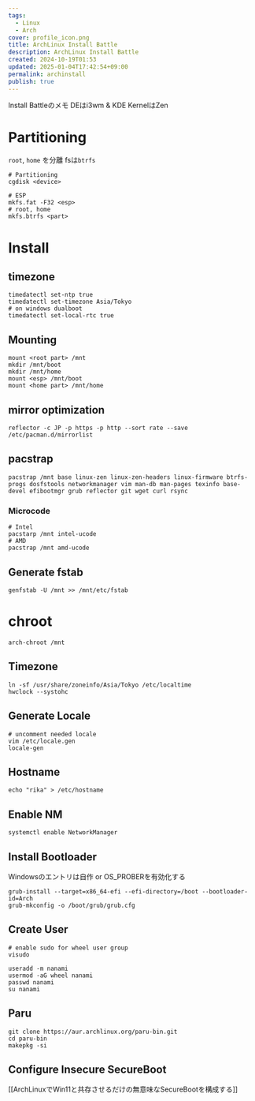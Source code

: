 ```yaml
---
tags:
  - Linux
  - Arch
cover: profile_icon.png
title: ArchLinux Install Battle
description: ArchLinux Install Battle
created: 2024-10-19T01:53
updated: 2025-01-04T17:42:54+09:00
permalink: archinstall
publish: true
---
```

Install Battleのメモ
DEはi3wm & KDE
KernelはZen

# Partitioning
`root`, `home` を分離
fsは`btrfs`
```
# Partitioning
cgdisk <device>

# ESP
mkfs.fat -F32 <esp>
# root, home
mkfs.btrfs <part>
```

# Install
## timezone
```
timedatectl set-ntp true
timedatectl set-timezone Asia/Tokyo
# on windows dualboot
timedatectl set-local-rtc true
```
## Mounting
```
mount <root part> /mnt
mkdir /mnt/boot
mkdir /mnt/home
mount <esp> /mnt/boot
mount <home part> /mnt/home
```
## mirror optimization
```
reflector -c JP -p https -p http --sort rate --save /etc/pacman.d/mirrorlist
```
## pacstrap
```
pacstrap /mnt base linux-zen linux-zen-headers linux-firmware btrfs-progs dosfstools networkmanager vim man-db man-pages texinfo base-devel efibootmgr grub reflector git wget curl rsync
```

### Microcode
```
# Intel
pacstarp /mnt intel-ucode
# AMD
pacstrap /mnt amd-ucode
```

## Generate fstab
```
genfstab -U /mnt >> /mnt/etc/fstab
```

# chroot
```
arch-chroot /mnt
```

## Timezone
```
ln -sf /usr/share/zoneinfo/Asia/Tokyo /etc/localtime
hwclock --systohc
```

## Generate Locale
```
# uncomment needed locale
vim /etc/locale.gen
locale-gen
```

## Hostname
```
echo "rika" > /etc/hostname 
```

## Enable NM
```
systemctl enable NetworkManager
```

## Install Bootloader
Windowsのエントリは自作 or OS_PROBERを有効化する
```
grub-install --target=x86_64-efi --efi-directory=/boot --bootloader-id=Arch
grub-mkconfig -o /boot/grub/grub.cfg
```

## Create User
```
# enable sudo for wheel user group
visudo

useradd -m nanami
usermod -aG wheel nanami
passwd nanami
su nanami
```

## Paru
```
git clone https://aur.archlinux.org/paru-bin.git
cd paru-bin
makepkg -si
```

## Configure Insecure SecureBoot
[[ArchLinuxでWin11と共存させるだけの無意味なSecureBootを構成する]]